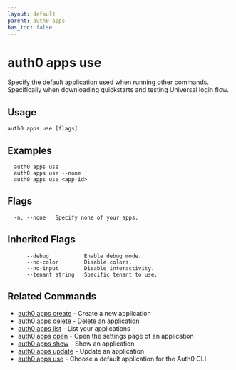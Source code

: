 ```yaml
---
layout: default
parent: auth0 apps
has_toc: false
---
```

# auth0 apps use

Specify the default application used when running other commands. Specifically when downloading quickstarts and testing Universal login flow.

## Usage
```
auth0 apps use [flags]
```

## Examples

```
  auth0 apps use
  auth0 apps use --none
  auth0 apps use <app-id>
```


## Flags

```
  -n, --none   Specify none of your apps.
```


## Inherited Flags

```
      --debug           Enable debug mode.
      --no-color        Disable colors.
      --no-input        Disable interactivity.
      --tenant string   Specific tenant to use.
```


## Related Commands

- [auth0 apps create](auth0_apps_create.md) - Create a new application
- [auth0 apps delete](auth0_apps_delete.md) - Delete an application
- [auth0 apps list](auth0_apps_list.md) - List your applications
- [auth0 apps open](auth0_apps_open.md) - Open the settings page of an application
- [auth0 apps show](auth0_apps_show.md) - Show an application
- [auth0 apps update](auth0_apps_update.md) - Update an application
- [auth0 apps use](auth0_apps_use.md) - Choose a default application for the Auth0 CLI


